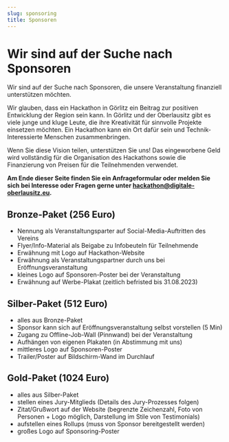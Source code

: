 ```yaml
---
slug: sponsoring
title: Sponsoren
---
```


# Wir sind auf der Suche nach Sponsoren

Wir sind auf der Suche nach Sponsoren, die unsere Veranstaltung finanziell unterstützen möchten.

Wir glauben, dass ein Hackathon in Görlitz ein Beitrag zur positiven Entwicklung der Region sein kann.
In Görlitz und der Oberlausitz gibt es viele junge und kluge Leute, die ihre Kreativität für
sinnvolle Projekte einsetzen möchten. Ein Hackathon kann ein Ort dafür sein und Technik-Interessierte Menschen
zusammenbringen.

Wenn Sie diese Vision teilen, unterstützen Sie uns! Das eingeworbene Geld wird vollständig für die 
Organisation des Hackathons sowie die Finanzierung von Preisen für die Teilnehmenden verwendet.

**Am Ende dieser Seite finden Sie ein Anfrageformular oder melden Sie sich bei Interesse oder Fragen gerne unter [hackathon@digitale-oberlausitz.eu](mailto:hackathon@digitale-oberlausitz.eu).**

## Bronze-Paket  (256 Euro)

- Nennung als Veranstaltungsparter auf Social-Media-Auftritten des Vereins
- Flyer/Info-Material als Beigabe zu Infobeuteln für Teilnehmende
- Erwähnung mit Logo auf Hackathon-Website
- Erwähnung als Veranstaltungspartner durch uns bei Eröffnungsveranstaltung
- kleines Logo auf Sponsoren-Poster bei der Veranstaltung
- Erwähnung auf Werbe-Plakat (zeitlich befristed bis 31.08.2023)

## Silber-Paket (512 Euro)
- alles aus Bronze-Paket
- Sponsor kann sich auf Eröffnungsveranstaltung selbst vorstellen (5 Min)
- Zugang zu Offline-Job-Wall (Pinnwand) bei der Veranstaltung
- Aufhängen von eigenen Plakaten (in Abstimmung mit uns)
- mittleres Logo auf Sponsoren-Poster
- Trailer/Poster auf Bildschirm-Wand im Durchlauf

## Gold-Paket (1024 Euro)
- alles aus Silber-Paket
- stellen eines Jury-Mitglieds (Details des Jury-Prozesses folgen)
- Zitat/Grußwort auf der Website (begrenzte Zeichenzahl, Foto von Personen + Logo möglich, Darstellung im Stile von Testimonials)
- aufstellen eines Rollups (muss von Sponsor bereitgestellt werden)
- großes Logo auf Sponsoring-Poster
